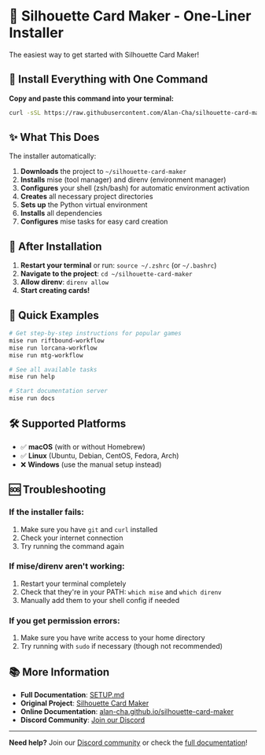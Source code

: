 # 🎴 Silhouette Card Maker - One-Liner Installer

The easiest way to get started with Silhouette Card Maker!

## 🚀 Install Everything with One Command

**Copy and paste this command into your terminal:**

```bash
curl -sSL https://raw.githubusercontent.com/Alan-Cha/silhouette-card-maker/main/install.sh | bash
```

## ✨ What This Does

The installer automatically:

1. **Downloads** the project to `~/silhouette-card-maker`
2. **Installs** mise (tool manager) and direnv (environment manager)
3. **Configures** your shell (zsh/bash) for automatic environment activation
4. **Creates** all necessary project directories
5. **Sets up** the Python virtual environment
6. **Installs** all dependencies
7. **Configures** mise tasks for easy card creation

## 🎯 After Installation

1. **Restart your terminal** or run: `source ~/.zshrc` (or `~/.bashrc`)
2. **Navigate to the project**: `cd ~/silhouette-card-maker`
3. **Allow direnv**: `direnv allow`
4. **Start creating cards!**

## 🚀 Quick Examples

```bash
# Get step-by-step instructions for popular games
mise run riftbound-workflow
mise run lorcana-workflow
mise run mtg-workflow

# See all available tasks
mise run help

# Start documentation server
mise run docs
```

## 🛠️ Supported Platforms

- ✅ **macOS** (with or without Homebrew)
- ✅ **Linux** (Ubuntu, Debian, CentOS, Fedora, Arch)
- ❌ **Windows** (use the manual setup instead)

## 🆘 Troubleshooting

### If the installer fails:
1. Make sure you have `git` and `curl` installed
2. Check your internet connection
3. Try running the command again

### If mise/direnv aren't working:
1. Restart your terminal completely
2. Check that they're in your PATH: `which mise` and `which direnv`
3. Manually add them to your shell config if needed

### If you get permission errors:
1. Make sure you have write access to your home directory
2. Try running with `sudo` if necessary (though not recommended)

## 📚 More Information

- **Full Documentation**: [SETUP.md](SETUP.md)
- **Original Project**: [Silhouette Card Maker](https://github.com/Alan-Cha/silhouette-card-maker)
- **Online Documentation**: [alan-cha.github.io/silhouette-card-maker](https://alan-cha.github.io/silhouette-card-maker/)
- **Discord Community**: [Join our Discord](https://discord.gg/jhsKmAgbXc)

---

**Need help?** Join our [Discord community](https://discord.gg/jhsKmAgbXc) or check the [full documentation](https://alan-cha.github.io/silhouette-card-maker/)!